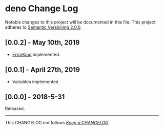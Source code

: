 #   deno Change Log

Notable changes to this project will be documented in this file. This project adheres to [Semantic Versioning 2.0.0](http://semver.org/).

##	[0.0.2] - May 10th, 2019

*	[ErrorKind](./ErrorKind.js) implemented.

##  [0.0.1] - April 27th, 2019

*   Variables implemented.

##	[0.0.0] - 2018-5-31

Released.

---
This CHANGELOG.md follows [*Keep a CHANGELOG*](http://keepachangelog.com/).
